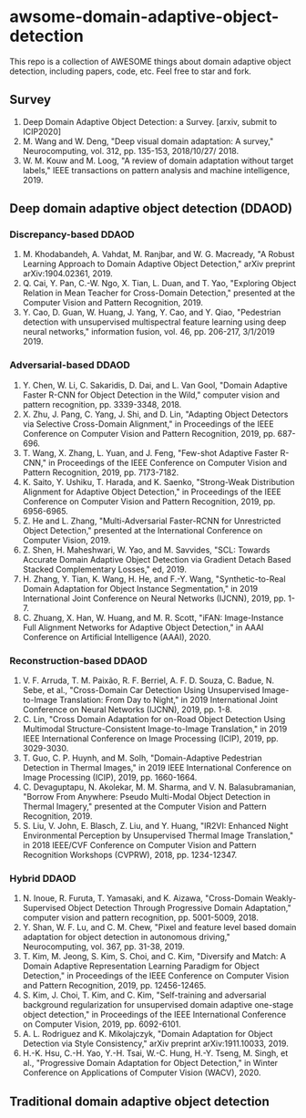 # awsome-domain-adaptive-object-detection
This repo is a collection of AWESOME things about domain adaptive object detection, including papers, code, etc. Feel free to star and fork.

## Survey
1. Deep Domain Adaptive Object Detection: a Survey. [arxiv, submit to ICIP2020]
2. M. Wang and W. Deng, "Deep visual domain adaptation: A survey," Neurocomputing, vol. 312, pp. 135-153, 2018/10/27/ 2018.
3. W. M. Kouw and M. Loog, "A review of domain adaptation without target labels," IEEE transactions on pattern analysis and machine intelligence, 2019.

## Deep domain adaptive object detection (DDAOD)
### Discrepancy-based DDAOD
1. M. Khodabandeh, A. Vahdat, M. Ranjbar, and W. G. Macready, "A Robust Learning Approach to Domain Adaptive Object Detection," arXiv preprint arXiv:1904.02361, 2019.
2. Q. Cai, Y. Pan, C.-W. Ngo, X. Tian, L. Duan, and T. Yao, "Exploring Object Relation in Mean Teacher for Cross-Domain Detection," presented at the Computer Vision and Pattern Recognition, 2019.
3. Y. Cao, D. Guan, W. Huang, J. Yang, Y. Cao, and Y. Qiao, "Pedestrian detection with unsupervised multispectral feature learning using deep neural networks," information fusion, vol. 46, pp. 206-217, 3/1/2019 2019.

### Adversarial-based DDAOD
1. Y. Chen, W. Li, C. Sakaridis, D. Dai, and L. Van Gool, "Domain Adaptive Faster R-CNN for Object Detection in the Wild," computer vision and pattern recognition, pp. 3339-3348, 2018.
2. X. Zhu, J. Pang, C. Yang, J. Shi, and D. Lin, "Adapting Object Detectors via Selective Cross-Domain Alignment," in Proceedings of the IEEE Conference on Computer Vision and Pattern Recognition, 2019, pp. 687-696.
3. T. Wang, X. Zhang, L. Yuan, and J. Feng, "Few-shot Adaptive Faster R-CNN," in Proceedings of the IEEE Conference on Computer Vision and Pattern Recognition, 2019, pp. 7173-7182.
4. K. Saito, Y. Ushiku, T. Harada, and K. Saenko, "Strong-Weak Distribution Alignment for Adaptive Object Detection," in Proceedings of the IEEE Conference on Computer Vision and Pattern Recognition, 2019, pp. 6956-6965.
5. Z. He and L. Zhang, "Multi-Adversarial Faster-RCNN for Unrestricted Object Detection," presented at the International Conference on Computer Vision, 2019.
6. Z. Shen, H. Maheshwari, W. Yao, and M. Savvides, "SCL: Towards Accurate Domain Adaptive Object Detection via Gradient Detach Based Stacked Complementary Losses," ed, 2019.
7. H. Zhang, Y. Tian, K. Wang, H. He, and F.-Y. Wang, "Synthetic-to-Real Domain Adaptation for Object Instance Segmentation," in 2019 International Joint Conference on Neural Networks (IJCNN), 2019, pp. 1-7.
8. C. Zhuang, X. Han, W. Huang, and M. R. Scott, "iFAN: Image-Instance Full Alignment Networks for Adaptive Object Detection," in AAAI Conference on Artificial Intelligence (AAAI), 2020.



### Reconstruction-based DDAOD
1. V. F. Arruda, T. M. Paixão, R. F. Berriel, A. F. D. Souza, C. Badue, N. Sebe, et al., "Cross-Domain Car Detection Using Unsupervised Image-to-Image Translation: From Day to Night," in 2019 International Joint Conference on Neural Networks (IJCNN), 2019, pp. 1-8.
2. C. Lin, "Cross Domain Adaptation for on-Road Object Detection Using Multimodal Structure-Consistent Image-to-Image Translation," in 2019 IEEE International Conference on Image Processing (ICIP), 2019, pp. 3029-3030.
3. T. Guo, C. P. Huynh, and M. Solh, "Domain-Adaptive Pedestrian Detection in Thermal Images," in 2019 IEEE International Conference on Image Processing (ICIP), 2019, pp. 1660-1664.
4. C. Devaguptapu, N. Akolekar, M. M. Sharma, and V. N. Balasubramanian, "Borrow From Anywhere: Pseudo Multi-Modal Object Detection in Thermal Imagery," presented at the Computer Vision and Pattern Recognition, 2019.
5. S. Liu, V. John, E. Blasch, Z. Liu, and Y. Huang, "IR2VI: Enhanced Night Environmental Perception by Unsupervised Thermal Image Translation," in 2018 IEEE/CVF Conference on Computer Vision and Pattern Recognition Workshops (CVPRW), 2018, pp. 1234-12347.


### Hybrid DDAOD

1. N. Inoue, R. Furuta, T. Yamasaki, and K. Aizawa, "Cross-Domain Weakly-Supervised Object Detection Through Progressive Domain Adaptation," computer vision and pattern recognition, pp. 5001-5009, 2018.
2. Y. Shan, W. F. Lu, and C. M. Chew, "Pixel and feature level based domain adaptation for object detection in autonomous driving," Neurocomputing, vol. 367, pp. 31-38, 2019.
3. T. Kim, M. Jeong, S. Kim, S. Choi, and C. Kim, "Diversify and Match: A Domain Adaptive Representation Learning Paradigm for Object Detection," in Proceedings of the IEEE Conference on Computer Vision and Pattern Recognition, 2019, pp. 12456-12465.
4. S. Kim, J. Choi, T. Kim, and C. Kim, "Self-training and adversarial background regularization for unsupervised domain adaptive one-stage object detection," in Proceedings of the IEEE International Conference on Computer Vision, 2019, pp. 6092-6101.
5. A. L. Rodriguez and K. Mikolajczyk, "Domain Adaptation for Object Detection via Style Consistency," arXiv preprint arXiv:1911.10033, 2019.
6. H.-K. Hsu, C.-H. Yao, Y.-H. Tsai, W.-C. Hung, H.-Y. Tseng, M. Singh, et al., "Progressive Domain Adaptation for Object Detection," in Winter Conference on Applications of Computer Vision (WACV), 2020.



## Traditional domain adaptive object detection
